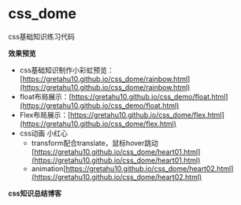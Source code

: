 # css_dome
css基础知识练习代码

**效果预览**
* css基础知识制作小彩虹预览：[https://gretahu10.github.io/css_dome/rainbow.html](https://gretahu10.github.io/css_dome/rainbow.html)
* float布局展示：[https://gretahu10.github.io/css_demo/float.html](https://gretahu10.github.io/css_demo/float.html)
* Flex布局展示：[https://gretahu10.github.io/css_dome/flex.html](https://gretahu10.github.io/css_dome/flex.html)
* css动画 小红心
  * transform配合translate，鼠标hover跳动[https://gretahu10.github.io/css_dome/heart01.html](https://gretahu10.github.io/css_dome/heart01.html)
  * animation[https://gretahu10.github.io/css_dome/heart02.html](https://gretahu10.github.io/css_dome/heart02.html)

**css知识总结博客**
